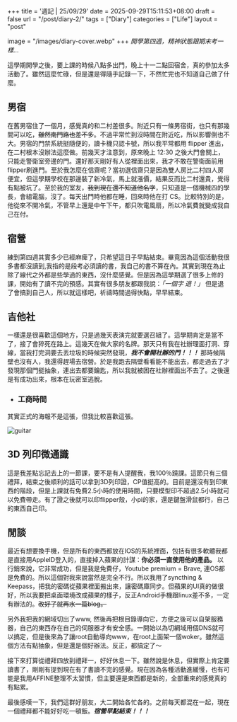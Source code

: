 +++
title = '週記 | 25/09/29'
date = 2025-09-29T15:11:53+08:00
draft = false
url = "/post/diary-2/"
tags = ["Diary"]
categories = ["Life"]
layout = "post"


image = "/images/diary-cover.webp"
+++
*開學第四週，精神狀態跟期末考一樣...*
<!--more-->

這學期開學之後，要上課的時候八點多出門，晚上十一二點回宿舍，真的參加太多活動了。雖然這麼忙碌，但是還是得隨手記錄一下，不然忙完也不知道自己做了什麼。

## 男宿  
在舊男宿住了一個月，感覺真的和二村差很多。附近只有一條男宿街，也只有那幾間可以吃，~~雖然南門路也差不多~~。不過平常忙到沒時間在附近吃，所以影響倒也不大。男宿的門禁系統挺隨便的，讀卡機只認卡號，所以我平常都用 flipper 進出，在二村根本沒辦法這麼做。前幾天才注意到，原來晚上 12:30 之後大門會關上，只能走警衛室旁邊的門。還好那天剛好有人從裡面出來，我才不敢在警衛面前用 flipper刷進門。至於我怎麼在信齋呢？當初選信齋只是因為雙人房比二村四人房便宜，但這學期學校在那邊裝了新冷氣，馬上就漲價，結果反而比二村還貴，覺得有點被坑了。至於我的室友，~~我到現在還不知道他名字~~，只知道是一個機械四的學長，會組電腦，沒了。每天出門時他都在睡，回來時他在打 CS。比較特別的是，他從來不開冷氣，不管早上還是中午下午，都只吹電風扇，所以冷氣費就變成我自己在付。  

## 宿營  
練到第四週其實多少已經麻痺了，只希望這日子早點結束。畢竟因為這個活動我很多書都沒讀到,我指的是段考必須讀的書，我自己的書不算在內。其實到現在為止除了線代之外都是些學過的東西，沒什麼感覺。但是因為這學期選了很多上修的課，開始有了讀不完的預感。其實有很多朋友都跟我說：*「一個字 退！」* 但是退了會搞到自己人，所以就這樣吧，祈禱時間過得快點，早早結束。  

## 吉他社
一樣還是很喜歡這個地方，只是過幾天表演完就要選召組了。這學期肯定是當不了，接了會猝死在路上。這幾天在做大家的名牌。那天只有我在社辦理面打洞、穿線，當我打完洞要去丟垃圾的時候突然發現，***我不會開社辦的門！！！*** 那時候隔壁也沒有人，我還得趕場去宿營。於是我跑去隔壁看看能不能出去，都走過去了才發現那個門挺抽象，連出去都要鑰匙，所以我就被困在社辦裡面出不去了。之後還是有成功出來，根本在玩密室逃脫。

- ### **工商時間**  
其實正式的海報不是這張，但我比較喜歡這張。

![guitar](/images/2025/9/diary-25-09-29/guitarpost.webp)  

## 3D 列印微通識
這是我差點忘記去上的一節課，要不是有人提醒我，我100％蹺課。這節只有三個禮拜，結束之後順利的話可以拿到3D列印證，CP值挺高的。目前是還沒有到印東西的階段，但是上課就有免費2.5小時的使用時間，只要模型印不超過2.5小時就可以免費帶走。有了證之後就可以印flipper殼，小pi的家，還是鍵盤滑鼠都行，自己的東西自己印。

## 閒談
最近有想要換手機，但是所有的東西都放在IOS的系統裡面，包括有很多軟體我都是直接用AppleID登入的，直接掉入蘋果的計謀：**你必須一直使用他的產品。** 以行銷來說，它非常成功，但是我是免費仔，Youtube premium = Brave, 連OS都是免費的。所以這個對我來說當然是完全不行。所以我用了syncthing & Keepass，把我的密碼從蘋果裡面搬出來，讓密碼庫同步。但蘋果的UI真的做很好，所以我要把桌面環境改成蘋果的樣子，反正Android手機跟linux差不多，一定有辦法的。~~改好了就再水一篇blog。~~

另外我把我的網域切出了www, 然後再把根目錄導向它，方便之後可以自架服務器，自己的東西存在自己的伺服器才有安全感。一開始以為切網域用個DNS就可以搞定，但是後來為了讓root自動導向www，在root上面架一個woker。雖然這個方法有點抽象，但是還是個好辦法。反正，都搞定了～

接下來打算從禮拜四放到禮拜一，好好休息一下。雖然說是休息，但實際上肯定要讀書了，剛剛有提到現在有了書讀不完的感覺。現在因為各種活動進緩慢，也有可能是我用AFFINE整理不太習慣，但主要還是東西都是新的，全部重來的感覺真的有點累。

最後感嘆一下，我們這群好朋友，大二開始各忙各的。之前每天都混在一起，現在一個禮拜都不能好好吃一頓飯。***宿營早點結束！！！***




